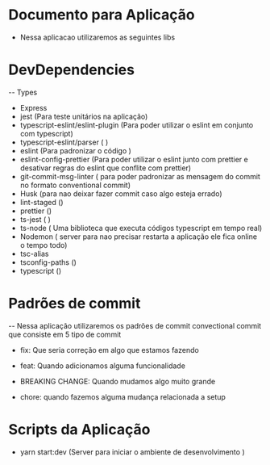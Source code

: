 # Documento para Aplicação

- Nessa aplicacao utilizaremos as seguintes libs

# DevDependencies

-- Types

- Express
- jest (Para teste unitários na aplicação)
- typescript-eslint/eslint-plugin (Para poder utilizar o eslint em conjunto com typescript)
- typescript-eslint/parser ( )
- eslint (Para padronizar o código )
- eslint-config-prettier (Para poder utilizar o eslint junto com prettier e desativar regras do eslint que conflite com prettier)
- git-commit-msg-linter ( para poder padronizar as mensagem do commit no formato conventional commit)
- Husk (para nao deixar fazer commit caso algo esteja errado)
- lint-staged ()
- prettier ()
- ts-jest ( )
- ts-node ( Uma biblioteca que executa códigos typescript em tempo real)
- Nodemon ( server para nao precisar restarta a aplicação ele fica online o tempo todo)
- tsc-alias
- tsconfig-paths ()
- typescript ()

# Padrões de commit

-- Nessa aplicação utilizaremos os padrões de commit convectional commit que consiste em 5 tipo de commit

- fix: Que seria correção em algo que estamos fazendo

- feat: Quando adicionamos alguma funcionalidade

- BREAKING CHANGE: Quando mudamos algo muito grande

- chore: quando fazemos alguma mudança relacionada a setup

# Scripts da Aplicação

- yarn start:dev (Server para iniciar o ambiente de desenvolvimento )
